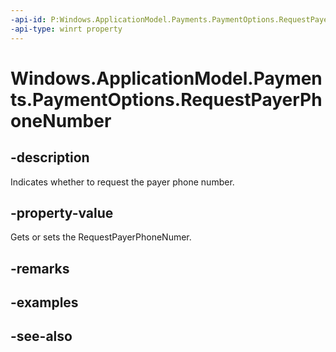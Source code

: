 ```yaml
---
-api-id: P:Windows.ApplicationModel.Payments.PaymentOptions.RequestPayerPhoneNumber
-api-type: winrt property
---
```


<!-- Property syntax
public Windows.ApplicationModel.Payments.PaymentOptionPresence RequestPayerPhoneNumber { get;  set; }
-->

# Windows.ApplicationModel.Payments.PaymentOptions.RequestPayerPhoneNumber

## -description
Indicates whether to request the payer phone number.

## -property-value
Gets or sets the RequestPayerPhoneNumer.

## -remarks

## -examples

## -see-also